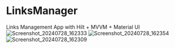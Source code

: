 # LinksManager
Links Management App with Hilt + MVVM + Material UI
![Screenshot_20240728_162333](https://github.com/user-attachments/assets/338dc5b9-f3f3-4e9e-8ac7-961298299a25)
![Screenshot_20240728_162354](https://github.com/user-attachments/assets/b04e035d-9370-428c-892d-a97c86695182)
![Screenshot_20240728_162309](https://github.com/user-attachments/assets/6b63e173-ba5b-455d-9e6a-e1e9048f8f0b)
